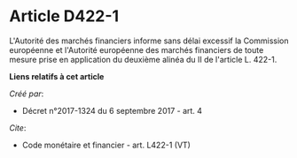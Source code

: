 # Article D422-1

L'Autorité des marchés financiers informe sans délai excessif la Commission européenne et l'Autorité européenne des marchés
financiers de toute mesure prise en application du deuxième alinéa du II de l'article L. 422-1.

**Liens relatifs à cet article**

_Créé par_:

  - Décret n°2017-1324 du 6 septembre 2017 - art. 4

_Cite_:

  - Code monétaire et financier - art. L422-1 (VT)
